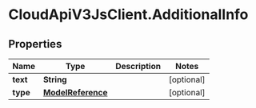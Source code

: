 # CloudApiV3JsClient.AdditionalInfo

## Properties
Name | Type | Description | Notes
------------ | ------------- | ------------- | -------------
**text** | **String** |  | [optional] 
**type** | [**ModelReference**](ModelReference.md) |  | [optional] 



